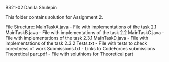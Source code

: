BS21-02 Danila Shulepin

This folder contains solution for Assignment 2.

File Structure:
MainTaskA.java - File with implementations of the task 2.1
MainTaskB.java - File with implementations of the task 2.2
MainTaskC.java - File with implementations of the task 2.3.1
MainTaskD.java - File with implementations of the task 2.3.2
Tests.txt - File with tests to check corectness of work
Submissions.txt - Links to CodeForces submissions
Theoretical part.pdf - File with soluthions for Theoretical part